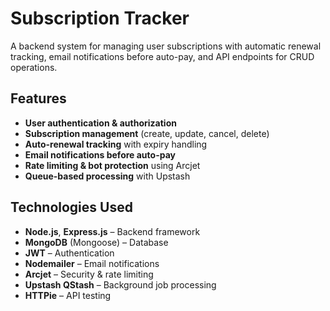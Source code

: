# Subscription Tracker

A backend system for managing user subscriptions with automatic renewal tracking, email notifications before auto-pay, and API endpoints for CRUD operations.

## Features
- **User authentication & authorization**
- **Subscription management** (create, update, cancel, delete)
- **Auto-renewal tracking** with expiry handling
- **Email notifications before auto-pay**
- **Rate limiting & bot protection** using Arcjet
- **Queue-based processing** with Upstash


## Technologies Used
- **Node.js**, **Express.js** – Backend framework
- **MongoDB** (Mongoose) – Database
- **JWT** – Authentication
- **Nodemailer** – Email notifications
- **Arcjet** – Security & rate limiting
- **Upstash QStash** – Background job processing
- **HTTPie** – API testing


